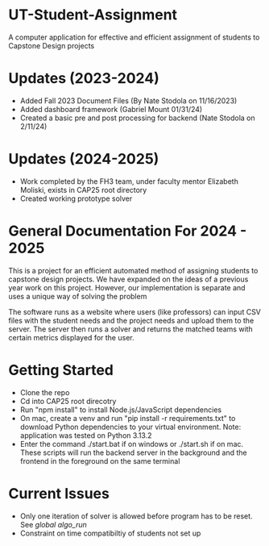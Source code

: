# UT-Student-Assignment

A computer application for effective and efficient assignment of students to Capstone Design projects

# Updates (2023-2024)

- Added Fall 2023 Document Files (By Nate Stodola on 11/16/2023)
- Added dashboard framework (Gabriel Mount 01/31/24)
- Created a basic pre and post processing for backend (Nate Stodola on 2/11/24)

# Updates (2024-2025)

- Work completed by the FH3 team, under faculty mentor Elizabeth Moliski, exists in CAP25 root directory
- Created working prototype solver

# General Documentation For 2024 - 2025

This is a project for an efficient automated method of assigning students to capstone design projects. We have expanded on the ideas of a previous year work on this project. However, our implementation is separate and uses a unique way of solving the problem

The software runs as a website where users (like professors) can input CSV files with the student needs and the project needs and upload them to the server. The server then runs a solver and returns the matched teams with certain metrics displayed for the user.

# Getting Started

- Clone the repo
- Cd into CAP25 root direcotry
- Run "npm install" to install Node.js/JavaScript dependencies
- On mac, create a venv and  run "pip install -r requirements.txt" to download Python dependencies to your virtual environment. Note: application was tested on Python 3.13.2
- Enter the command ./start.bat if on windows or ./start.sh if on mac. These scripts will run the backend server in the background and the frontend in the foreground on the same terminal

# Current Issues

- Only one iteration of solver is allowed before program has to be reset. See *global algo_run*
- Constraint on time compatibiltiy of students not set up
